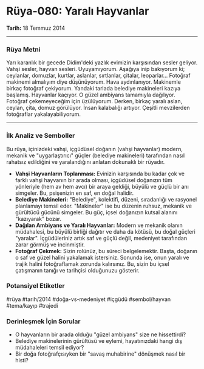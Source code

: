 # Rüya-080: Yaralı Hayvanlar
**Tarih:** 18 Temmuz 2014

---
### Rüya Metni

Yarı karanlık bir gecede Didim'deki yazlık evimizin karşısından sesler geliyor. Vahşi sesler, hayvan sesleri. Uyuyamıyorum. Aşağıya inip bakıyorum ki; ceylanlar, domuzlar, kurtlar, aslanlar, sırtlanlar, çitalar, leoparlar… Fotoğraf makinemi almalıyım diye düşünüyorum. Hava aydınlanıyor. Makinemle birkaç fotoğraf çekiyorum. Yandaki tarlada belediye makineleri kazıya başlamış. Hayvanlar kaçıyor. O güzel ambiyans tamamıyla dağılıyor. Fotoğraf çekemeyeceğim için üzülüyorum. Derken, birkaç yaralı aslan, ceylan, çita, domuz görülüyor. İnsan kalabalığı artıyor. Çeşitli mevzilerden fotoğraflar yakalayabiliyorum.

---
### İlk Analiz ve Semboller

Bu rüya, içinizdeki vahşi, içgüdüsel doğanın (vahşi hayvanlar) modern, mekanik ve "uygarlaştırıcı" güçler (belediye makineleri) tarafından nasıl rahatsız edildiğini ve yaralandığını anlatan dokunaklı bir rüyadır.

* **Vahşi Hayvanların Toplanması:** Evinizin karşısında bu kadar çok ve farklı vahşi hayvanın bir arada olması, içgüdüsel doğanızın tüm yönleriyle (hem av hem avcı) bir araya geldiği, büyülü ve güçlü bir anı simgeler. Bu, psişenizin en saf, en doğal halidir.
* **Belediye Makineleri:** "Belediye", kolektifi, düzeni, sıradanlığı ve rasyonel planlamayı temsil eder. "Makineler" ise bu düzenin ruhsuz, mekanik ve gürültücü gücünü simgeler. Bu güç, içsel doğanızın kutsal alanını "kazıyarak" bozar.
* **Dağılan Ambiyans ve Yaralı Hayvanlar:** Modern ve mekanik olanın müdahalesi, bu büyülü birliği dağıtır ve daha da kötüsü, bu doğal güçleri "yaralar". İçgüdüleriniz artık saf ve güçlü değil, medeniyet tarafından zarar görmüş ve incinmiştir.
* **Fotoğraf Çekmek:** Sizin rolünüz, bu süreci belgelemektir. Başta, doğanın o saf ve güzel halini yakalamak istersiniz. Sonunda ise, onun yaralı ve trajik halini fotoğraflamak zorunda kalırsınız. Bu, sizin bu içsel çatışmanın tanığı ve tarihçisi olduğunuzu gösterir.

### Potansiyel Etiketler
#rüya #tarih/2014 #doğa-vs-medeniyet #içgüdü #sembol/hayvan #tema/kayıp #trajedi

### Derinleşmek İçin Sorular
* O hayvanların bir arada olduğu "güzel ambiyans" size ne hissettirdi?
* Belediye makinelerinin gürültüsü ve eylemi, hayatınızdaki hangi dış müdahaleleri temsil ediyor?
* Bir doğa fotoğrafçısıyken bir "savaş muhabirine" dönüşmek nasıl bir histi?